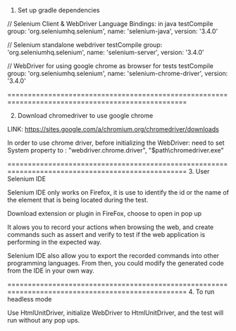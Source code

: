 1. Set up gradle dependencies
 
// Selenium Client & WebDriver Language Bindings: in java
testCompile group: 'org.seleniumhq.selenium', name: 'selenium-java', version: '3.4.0'

// Selenium standalone webdriver
testCompile group: 'org.seleniumhq.selenium', name: 'selenium-server', version: '3.4.0'

// WebDriver for using google chrome as browser for tests
testCompile group: 'org.seleniumhq.selenium', name: 'selenium-chrome-driver', version: '3.4.0'

==================================================================================================

2. Download chromedriver to use google chrome

LINK: https://sites.google.com/a/chromium.org/chromedriver/downloads

In order to use chrome driver, before initializing the WebDriver:
  need to set System property to : "webdriver.chrome.driver", "$path\\chromedriver.exe"

==================================================================================================
3. User Selenium IDE

Selenium IDE only works on Firefox, it is use to identify the id or the name of the element 
that is being located during the test.

Download extension or plugin in FireFox, choose to open in pop up

It alows you to record your actions when browsing the web, and create commands such as assert 
and verify to test if the web application is performing in the expected way. 

Selenium IDE also allow you to export the recorded commands into other programming languages.
From then, you could modify the generated code from the IDE in your own way. 

==================================================================================================
4. To run headless mode

Use HtmlUnitDriver, initialize WebDriver to HtmlUnitDriver, and the test will run without any 
pop ups. 

